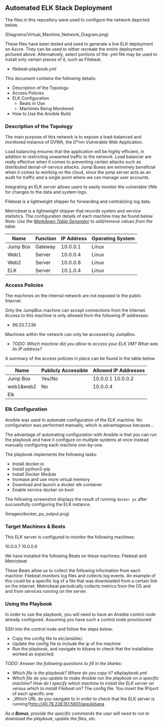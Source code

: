 ## Automated ELK Stack Deployment

The files in this repository were used to configure the network depicted below.

(Diagrams/Virtual_Machine_Network_Diagram.png)

These files have been tested and used to generate a live ELK deployment on Azure. They can be used to either recreate the entire deployment pictured above. Alternatively, select portions of the .yml file may be used to install only certain pieces of it, such as Filebeat.

  - filebeat-playbook.yml

This document contains the following details:
- Description of the Topologu
- Access Policies
- ELK Configuration
  - Beats in Use
  - Machines Being Monitored
- How to Use the Ansible Build


### Description of the Topology

The main purpose of this network is to expose a load-balanced and monitored instance of DVWA, the D*mn Vulnerable Web Application.

Load balancing ensures that the application will be highly efficient, in addition to restricting unwanted traffic to the network.
Load balancer are really effective when it comes to preventing certain attacks such as distributed denial-of-service attacks. Jump Boxes are extremely beneficial when
it comes to working on the cloud, since the jump server acts as an audit for traffic and a single point where we can manage user accounts.

Integrating an ELK server allows users to easily monitor the vulnerable VMs for changes to the data and system logs.

Filebeat is a lightweight shipper for forwarding and centralizing log data.

Metricbeat is a lightweight shipper that records system and service statistics.
The configuration details of each machine may be found below.
_Note: Use the [Markdown Table Generator](http://www.tablesgenerator.com/markdown_tables) to add/remove values from the table_.

| Name     | Function | IP Address | Operating System |
|----------|----------|------------|------------------|
| Jump Box | Gateway  | 10.0.0.1   | Linux            |
| Web1     | Server   | 10.0.0.4   | Linux            |
| Web2     | Server   | 10.0.0.8   | Linux            |
| ELK      | Server   | 10.1.0.4   | Linux            |

### Access Policies

The machines on the internal network are not exposed to the public Internet. 

Only the JumpBox machine can accept connections from the Internet. Access to this machine is only allowed from the following IP addresses:
- 96.33.7.236

Machines within the network can only be accessed by JumpBox.
- _TODO: Which machine did you allow to access your ELK VM? What was its IP address?_

A summary of the access policies in place can be found in the table below.

| Name     | Publicly Accessible | Allowed IP Addresses |
|----------|---------------------|----------------------|
| Jump Box | Yes/No              | 10.0.0.1 10.0.0.2    |
| web1&web2| No                  | 10.0.0.4             |
| Elk      |                     |                      |

### Elk Configuration

Ansible was used to automate configuration of the ELK machine. No configuration was performed manually, which is advantageous because...

The advantage of automating configuration with Ansible is that you can run the playbook and have it configure on multiple systems at once instead manually configuring each machine one-by-one. 

The playbook implements the following tasks:
- Install docker.io
- Install python3-pip
- Install Docker Module
- Increase and use more virtual memory
- Download and launch a docker elk container
- Enable service docker on boot

The following screenshot displays the result of running `docker ps` after successfully configuring the ELK instance.

(Images/docker_ps_output.png)

### Target Machines & Beats
This ELK server is configured to monitor the following machines:

10.0.0.7
10.0.0.8

We have installed the following Beats on these machines:
Filebeat and Metricbeat

These Beats allow us to collect the following information from each machine:
Filebeat monitors log files and collects log events. An example of this could be a specific log of a file that was downloaded from a certain link on the internet. 
Metricbeat periodically collects metrics from the OS and and from services running on the server.

### Using the Playbook
In order to use the playbook, you will need to have an Ansible control node already configured. Assuming you have such a control node provisioned: 

SSH into the control node and follow the steps below:
- Copy the config file to etc/ansible/.
- Update the config file to include the ip of the machine
- Run the playbook, and navigate to kibana to check that the installation worked as expected.

_TODO: Answer the following questions to fill in the blanks:_
- _Which file is the playbook? Where do you copy it?_ elkplaybook.yml 
- _Which file do you update to make Ansible run the playbook on a specific machine? How do I specify which machine to install the ELK server on versus which to install Filebeat on?_ The config file. You insert the IP/port of each specific one
- _Which URL do you navigate to in order to check that the ELK server is running?http://40.76.226.151:5601/app/kibana

_As a **Bonus**, provide the specific commands the user will need to run to download the playbook, update the files, etc._
